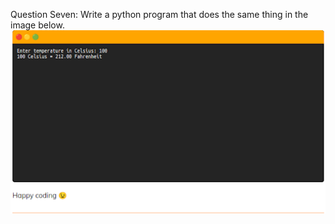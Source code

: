 Question Seven:  Write a python program that does the same thing in the image below.
![question7.png](..%2Fimages%2Fquestion7.png)